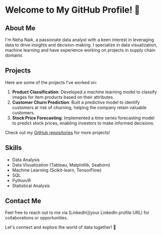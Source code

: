 # Welcome to My GitHub Profile! 👋

## About Me
I'm Neha Naik, a passionate data analyst with a keen interest in leveraging data to drive insights and decision-making. I specialize in data visualization, machine learning and have experience working on projects in supply chain domains

## Projects
Here are some of the projects I've worked on:

1. **Product Classification**: Developed a machine learning model to classify images for item products based on their attributes.
2. **Customer Churn Prediction**: Built a predictive model to identify customers at risk of churning, helping the company retain valuable customers.
3. **Stock Price Forecasting**: Implemented a time series forecasting model to predict stock prices, enabling investors to make informed decisions.

Check out my [GitHub repositories](https://github.com/yourusername) for more projects!

## Skills
- Data Analysis
- Data Visualization (Tableau, Matplotlib, Seaborn)
- Machine Learning (Scikit-learn, TensorFlow)
- SQL
- Python/R
- Statistical Analysis

## Contact Me
Feel free to reach out to me via [LinkedIn](your LinkedIn profile URL) for collaborations or opportunities.

Let's connect and explore the world of data together! 🚀
